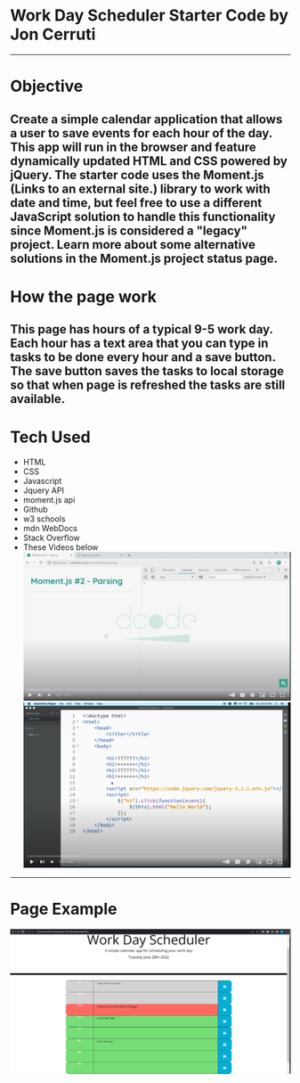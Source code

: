 # Work Day Scheduler Starter Code by Jon Cerruti
---
# Objective
Create a simple calendar application that allows a user to save events for each hour of the day. This app will run in the browser and feature dynamically updated HTML and CSS powered by jQuery.
The starter code uses the Moment.js (Links to an external site.) library to work with date and time, but feel free to use a different JavaScript solution to handle this functionality since Moment.js is considered a "legacy" project. Learn more about some alternative solutions in the Moment.js project status page.
---
# How the page work
This page has hours of a typical 9-5 work day. Each hour has a text area that you can type in tasks to be done every hour and a save button. The save button saves the tasks to local storage so that when page is refreshed the tasks are still available. 
---
# Tech Used 
- HTML 
- CSS
- Javascript
- Jquery API
- moment.js api
- Github
- w3 schools
- mdn WebDocs
- Stack Overflow
- These Videos below
[![Parsing Date Time Strings - Moment.js Tutorial #2](develop/images/Screenshot%202022-06-28%2011.44.41.png)](https://youtu.be/TVJ-fuwr4gs)
[![34 jQuery addClass removeClass](develop/images/Screenshot%202022-06-28%2011.49.50.png)](https://youtu.be/EydG_0V3rU4)
---
# Page Example
![Work Day Scheduler Example](develop/images/Scheduler-Example.png)


